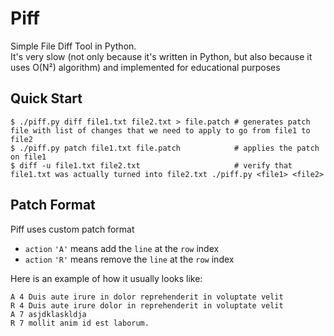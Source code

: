 # Piff 

Simple File Diff Tool in Python.<br/> 
It's very slow (not only because it's written in Python, but also because it uses O(N²) algorithm) and implemented for educational purposes

## Quick Start

```console
$ ./piff.py diff file1.txt file2.txt > file.patch # generates patch file with list of changes that we need to apply to go from file1 to file2
$ ./piff.py patch file1.txt file.patch            # applies the patch on file1
$ diff -u file1.txt file2.txt                     # verify that file1.txt was actually turned into file2.txt ./piff.py <file1> <file2>
```

## Patch Format

Piff uses custom patch format

- `action` `'A'` means add the `line` at the `row` index
- `action` `'R'` means remove the `line` at the `row` index

Here is an example of how it usually looks like:

```
A 4 Duis aute irure in dolor reprehenderit in voluptate velit
R 4 Duis aute irure dolor in reprehenderit in voluptate velit
A 7 asjdklaskldja
R 7 mollit anim id est laborum.
```

